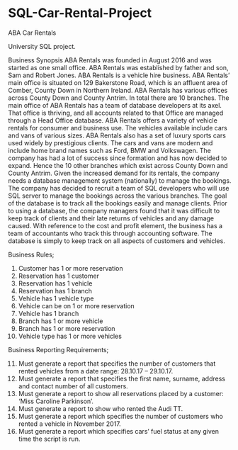 # SQL-Car-Rental-Project
ABA Car Rentals

University SQL project.

Business Synopsis
ABA Rentals was founded in August 2016 and was started as one small office. ABA Rentals was established by father and son, Sam and Robert Jones. ABA Rentals is a vehicle hire business. ABA Rentals’ main office is situated on 129 Bakerstone Road, which is an affluent area of Comber, County Down in Northern Ireland. ABA Rentals has various offices across County Down and County Antrim. In total there are 10 branches. The main office of ABA Rentals has a team of database developers at its axel. That office is thriving, and all accounts related to that Office are managed through a Head Office database.
ABA Rentals offers a variety of vehicle rentals for consumer and business use. The vehicles available include cars and vans of various sizes. ABA Rentals also has a set of luxury sports cars used widely by prestigious clients. The cars and vans are modern and include home brand names such as Ford, BMW and Volkswagen.
The company has had a lot of success since formation and has now decided to expand. Hence the 10 other branches which exist across County Down and County Antrim. Given the increased demand for its rentals, the company needs a database management system (nationally) to manage the bookings. The company has decided to recruit a team of SQL developers who will use SQL server to manage the bookings across the various branches. The goal of the database is to track all the bookings easily and manage clients. Prior to using a database, the company managers found that it was difficult to keep track of clients and their late returns of vehicles and any damage caused. With reference to the cost and profit element, the business has a team of accountants who track this through accounting software. The database is simply to keep track on all aspects of customers and vehicles.

Business Rules;
1.	Customer has 1 or more reservation 
2.	Reservation has 1 customer
3.	Reservation has 1 vehicle
4.	Reservation has 1 branch
5.	Vehicle has 1 vehicle type 
6.	Vehicle can be on 1 or more reservation
7.	Vehicle has 1 branch
8.	Branch has 1 or more vehicle
9.	Branch has 1 or more reservation 
10.	Vehicle type has 1 or more vehicles
 

Business Reporting Requirements;

11. Must generate a report that specifies the number of customers that rented vehicles from a date range: 28.10.17 – 29.10.17.
12. Must generate a report that specifies the first name, surname, address and contact number of all customers.
13.	Must generate a report to show all reservations placed by a customer: ‘Miss Caroline Parkinson’.
14.	Must generate a report to show who rented the Audi TT.
15.	Must generate a report which specifies the number of customers who rented a vehicle in November 2017.
16.	Must generate a report which specifies cars’ fuel status at any given time the script is run. 

